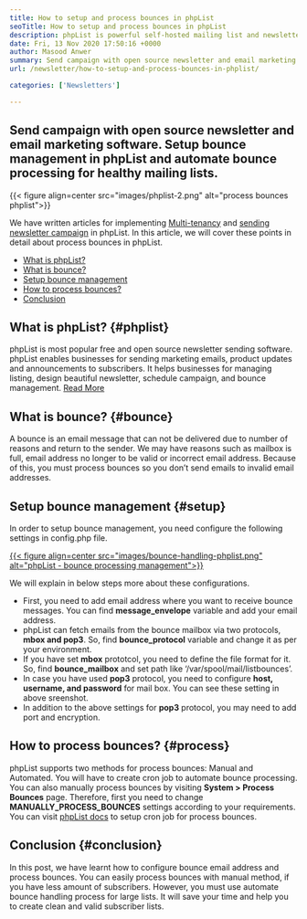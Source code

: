 ```yaml
---
title: How to setup and process bounces in phpList
seoTitle: How to setup and process bounces in phpList
description: phpList is powerful self-hosted mailing list and newsletter manager. It helps businesses to send newsletter campaigns and process bounces easily.
date: Fri, 13 Nov 2020 17:50:16 +0000
author: Masood Anwer
summary: Send campaign with open source newsletter and email marketing software. Setup bounce management in phpList and automate bounce processing for healthy mailing lists.
url: /newsletter/how-to-setup-and-process-bounces-in-phplist/

categories: ['Newsletters']

---
```

## Send campaign with open source newsletter and email marketing software. Setup bounce management in phpList and automate bounce processing for healthy mailing lists.

{{< figure align=center src="images/phplist-2.png" alt="process bounces phplist">}}  

We have written articles for implementing [Multi-tenancy][1] and [sending newsletter campaign][2] in phpList. In this article, we will cover these points in detail about process bounces in phpList.

  * [What is phpList?][3]
  * [What is bounce?][4]
  * [Setup bounce management][5]
  * [How to process bounces?][6]
  * [Conclusion][7]

## What is phpList? {#phplist}

phpList is most popular free and open source newsletter sending software. phpList enables businesses for sending marketing emails, product updates and announcements to subscribers. It helps businesses for managing listing, design beautiful newsletter, schedule campaign, and bounce management. [Read More][8]

## What is bounce? {#bounce}

A bounce is an email message that can not be delivered due to number of reasons and return to the sender. We may have reasons such as mailbox is full, email address no longer to be valid or incorrect email address. Because of this, you must process bounces so you don’t send emails to invalid email addresses.

## Setup bounce management {#setup}

In order to setup bounce management, you need configure the following settings in config.php file.

[{{< figure align=center src="images/bounce-handling-phplist.png" alt="phpList - bounce processing management">}}][8] 

We will explain in below steps more about these configurations.

  * First, you need to add email address where you want to receive bounce messages. You can find **message_envelope** variable and add your email address.
  * phpList can fetch emails from the bounce mailbox via two protocols, **mbox and pop3**. So, find **bounce_protocol** variable and change it as per your environment.
  * If you have set **mbox** prototcol, you need to define the file format for it. So, find **bounce_mailbox** and set path like ‘/var/spool/mail/listbounces’.
  * In case you have used **pop3** protocol, you need to configure **host, username, and password** for mail box. You can see these setting in above sreenshot.
  * In addition to the above settings for **pop3** protocol, you may need to add port and encryption. 

## How to process bounces? {#process}

phpList supports two methods for process bounces: Manual and Automated. You will have to create cron job to automate bounce processing. You can also manually process bounces by visiting **System > Process Bounces** page. Therefore, first you need to change **MANUALLY\_PROCESS\_BOUNCES** settings according to your requirements. You can visit [phpList docs][9] to setup cron job for process bounces.

## Conclusion {#conclusion}

In this post, we have learnt how to configure bounce email address and process bounces. You can easily process bounces with manual method, if you have less amount of subscribers. However, you must use automate bounce handling process for large lists. It will save your time and help you to create clean and valid subscriber lists.

 [1]: https://blog.containerize.com/newsletter/how-to-implement-multi-tenancy-in-phplist/

 [2]: https://blog.containerize.com/newsletter/how-to-create-and-send-newsletter-using-phplist/

 [3]: #phplist
 [4]: #bounce
 [5]: #setup
 [6]: #process
 [7]: #conclusion
 [8]: https://products.containerize.com/newsletter/phplist
 [9]: https://www.phplist.org/manual/books/phplist-manual/page/setting-up-your-cron